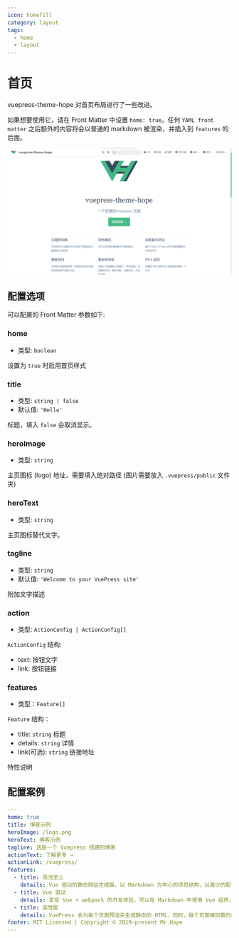 ```yaml
---
icon: homefill
category: layout
tags:
  - home
  - layout
---
```


# 首页

vuepress-theme-hope 对首页布局进行了一些改进。

如果想要使用它，请在 Front Matter 中设置 `home: true`。任何 `YAML front matter` 之后额外的内容将会以普通的 markdown 被渲染，并插入到 `features` 的后面。

![首页截图](./assets/home.png)

## 配置选项

可以配置的 Front Matter 参数如下:

### home

- 类型: `boolean`

设置为 `true` 时启用首页样式

### title

- 类型: `string | false`
- 默认值: `'Hello'`

标题，填入 `false` 会取消显示。

### heroImage

- 类型: `string`

主页图标 (logo) 地址，需要填入绝对路径 (图片需要放入 `.vuepress/public` 文件夹)

### heroText

- 类型: `string`

主页图标替代文字。

### tagline

- 类型: `string`
- 默认值: `'Welcome to your VuePress site'`

附加文字描述

### action

- 类型: `ActionConfig | ActionConfig[]`

`ActionConfig` 结构:

- text: 按钮文字
- link: 按钮链接

### features

- 类型：`Feature[]`

`Feature` 结构：

- title: `string` 标题
- details: `string` 详情
- link(可选): `string` 链接地址

特性说明

## 配置案例

```yaml
---
home: true
title: 博客示例
heroImage: /logo.png
heroText: 博客示例
tagline: 这是一个 Vuepress 搭建的博客
actionText: 了解更多 →
actionLink: /vuepress/
features:
  - title: 简洁至上
    details: Vue 驱动的静态网站生成器，以 Markdown 为中心的项目结构，以最少的配置帮助你专注于写作。
  - title: Vue 驱动
    details: 享受 Vue + webpack 的开发体验，可以在 Markdown 中使用 Vue 组件，又可以使用 Vue 来开发自定义主题。
  - title: 高性能
    details: VuePress 会为每个页面预渲染生成静态的 HTML，同时，每个页面被加载的时候，将作为 SPA 运行。
footer: MIT Licensed | Copyright © 2019-present Mr.Hope
---

```
